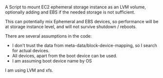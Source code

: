 A Script to mount EC2 ephemeral storage instance as an LVM volume, optionally adding and EBS if the needed storage is not sufficient. 

This can potentially mix Ephemeral and EBS devices, so performance will be at storage instance level, and will not survive shutdown / reboots. 

There are several assumptions in the code:
* I don't trust the data from meta-data/block-device-mapping, so I search for actual devices. 
* All devices, apart from the boot device can be used. 
* I am assuming boot device name by OS

I am using LVM and xfs. 

